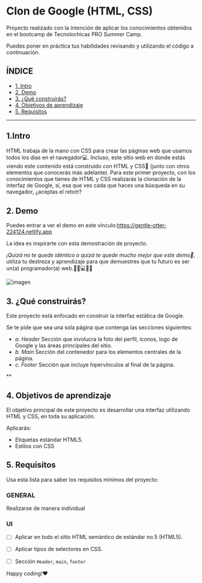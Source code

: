 # Clon de Google (HTML, CSS)

Proyecto realizado con la intención de aplicar los conocimientos obtenidos en el bootcamp de Tecnolochicas PRO Summer Camp.

Puedes poner en práctica tus habilidades revisando y utilizando el código a continuación.

## ÍNDICE

* [1. Intro](https://github.com/TatianaOchoa30/Clon-de-Google/edit/main/README.md#1intro)
* [2. Demo](https://github.com/TatianaOchoa30/Clon-de-Google/edit/main/README.md#2-demo)
* [3. ¿Qué construirás?](https://github.com/TatianaOchoa30/Clon-de-Google/edit/main/README.md#3-qu%C3%A9-construir%C3%A1s)
* [4. Objetivos de aprendizaje](https://github.com/TatianaOchoa30/Clon-de-Google/edit/main/README.md#4-objetivos-de-aprendizaje)
* [5. Requisitos](https://github.com/TatianaOchoa30/Clon-de-Google/edit/main/README.md#5-requisitos)

****

## 1.Intro

HTML trabaja de la mano con CSS para crear las páginas web que usamos todos los días en el navegador💻. Incluso, este sitio web en donde estás viendo este contenido está construido con HTML y CSS🤯 (junto con otros elementos que conocerás más adelante). Para este primer proyecto, con los conocimientos que tienes de HTML y CSS realizarás la clonación de la interfaz de Google, sí, esa que ves cada que haces una búsqueda en su navegador, ¿aceptas el reto🤓?

## 2. Demo
Puedes entrar a ver el demo en este vínculo:https://gentle-otter-224124.netlify.app

La idea es inspirarte con esta demostración de proyecto. 

*¡Quizá no te quede idéntico o quizá te quede mucho mejor que este demo🤩*, utiliza tu destreza y aprendizaje para que demuestres que tu futuro es ser un(a) programador(a) web.👩🏻💻👦🏻

![imagen]("./../imagenes/clonimg)


## 3. ¿Qué construirás?

Este proyecto está enfocado en construir la interfaz estática de Google.

Se te pide que sea una sola página que contenga las secciones siguientes:
  - *a. Header*
    Sección que involucra la foto del perfil, iconos, logo de Google y las áreas principales del sitio.
  - *b. Main*
    Sección del contenedor para los elementos centrales de la página. 
  - *c. Footer*
    Sección que incluye hipervínculos al final de la página.

**

## 4. Objetivos de aprendizaje

El objetivo principal de este proyecto es desarrollar una interfaz utilizando HTML y CSS, en toda su aplicación.

Aplicarás:

- Etiquetas estándar HTML5.
- Estilos con CSS


## 5. Requisitos

Usa esta lista para saber los requisitos mínimos del proyecto:

### GENERAL

Realizarse de manera individual

### UI
- [ ] Aplicar en todo el sitio HTML semántico de estándar no.5 (HTML5).
- [ ] Aplicar tipos de selectores en CSS.
- [ ] Sección `Header`, `main`, `footer`


Happy coding!❤
